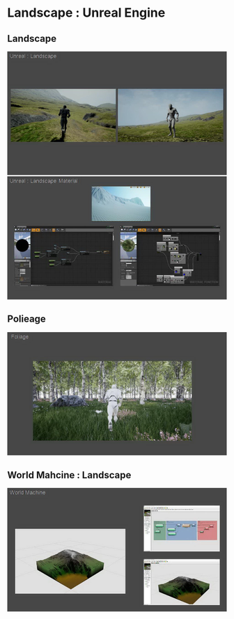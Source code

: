# Landscape : Unreal Engine

## Landscape
![image](./images/Prot53.webp)
![image](./images/Prot54.webp)

## Polieage
![image](./images/Prot55.webp)

## World Mahcine : Landscape
![image](./images/Prot56.webp)
